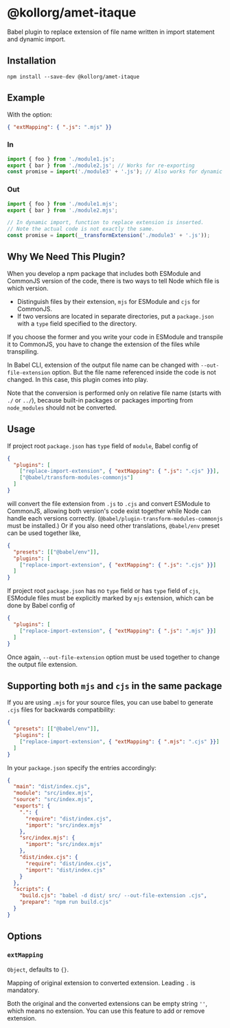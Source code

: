 # @kollorg/amet-itaque

Babel plugin to replace extension of file name written in import statement and
dynamic import.

## Installation
```shell
npm install --save-dev @kollorg/amet-itaque
```

## Example
With the option:
```json
{ "extMapping": { ".js": ".mjs" }}
```

### In
```javascript
import { foo } from './module1.js';
export { bar } from './module2.js'; // Works for re-exporting
const promise = import('./module3' + '.js'); // Also works for dynamic import!
```

### Out
```javascript
import { foo } from './module1.mjs';
export { bar } from './module2.mjs';

// In dynamic import, function to replace extension is inserted.
// Note the actual code is not exactly the same.
const promise = import(__transformExtension('./module3' + '.js'));
```

## Why We Need This Plugin?
When you develop a npm package that includes both ESModule and CommonJS version
of the code, there is two ways to tell Node which file is which version.

- Distinguish files by their extension, `mjs` for ESModule and `cjs` for
  CommonJS.
- If two versions are located in separate directories, put a `package.json`
  with a `type` field specified to the directory.

If you choose the former and you write your code in ESModule and transpile it
to CommonJS, you have to change the extension of the files while transpiling.

In Babel CLI, extension of the output file name can be changed with
`--out-file-extension` option. But the file name referenced inside the code
is not changed. In this case, this plugin comes into play.

Note that the conversion is performed only on relative file name
(starts with `./` or `../`), because built-in packages or packages importing
from `node_modules` should not be converted.

## Usage
If project root `package.json` has `type` field of `module`, Babel config of
```json
{
  "plugins": [
    ["replace-import-extension", { "extMapping": { ".js": ".cjs" }}],
    ["@babel/transform-modules-commonjs"]
  ]
}
```
will convert the file extension from `.js` to `.cjs` and convert ESModule to
CommonJS, allowing both version's code exist together while Node can handle
each versions correctly. (`@babel/plugin-transform-modules-commonjs` must be
installed.) Or if you also need other translations, `@babel/env` preset can be
used together like,
```json
{
  "presets": [["@babel/env"]],
  "plugins": [
    ["replace-import-extension", { "extMapping": { ".js": ".cjs" }}]
  ]
}
```


If project root `package.json` has no `type` field or has `type` field of
`cjs`, ESModule files must be explicitly marked by `mjs` extension, which can
be done by Babel config of
```json
{
  "plugins": [
    ["replace-import-extension", { "extMapping": { ".js": ".mjs" }}]
  ]
}
```
Once again, `--out-file-extension` option must be used together to change the
output file extension.

## Supporting both `mjs` and `cjs` in the same package

If you are using `.mjs` for your source files, you can use babel to generate `.cjs` files for backwards compatibility:

```json
{
  "presets": [["@babel/env"]],
  "plugins": [
    ["replace-import-extension", { "extMapping": { ".mjs": ".cjs" }}]
  ]
}
```

In your `package.json` specify the entries accordingly:

```json
{
  "main": "dist/index.cjs",
  "module": "src/index.mjs",
  "source": "src/index.mjs",
  "exports": {
    ".": {
      "require": "dist/index.cjs",
      "import": "src/index.mjs"
    },
    "src/index.mjs": {
      "import": "src/index.mjs"
    },
    "dist/index.cjs": {
      "require": "dist/index.cjs",
      "import": "dist/index.cjs"
    }
  },
  "scripts": {
    "build.cjs": "babel -d dist/ src/ --out-file-extension .cjs",
    "prepare": "npm run build.cjs"
  }
}
```

## Options
### `extMapping`
`Object`, defaults to `{}`.

Mapping of original extension to converted extension.
Leading `.` is mandatory.

Both the original and the converted extensions can be empty string `''`, which means
no extension. You can use this feature to add or remove extension.
